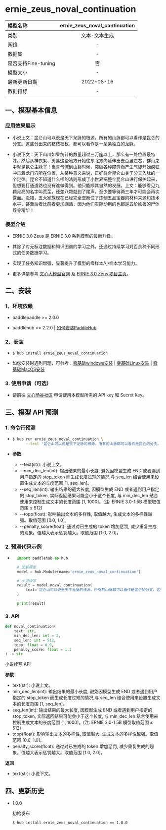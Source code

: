 # ernie_zeus_noval_continuation

|模型名称|ernie_zeus_noval_continuation|
| :--- | :---: |
|类别|文本-文本生成|
|网络|-|
|数据集|-|
|是否支持Fine-tuning|否|
|模型大小|-|
|最新更新日期|2022-08-16|
|数据指标|-|

## 一、模型基本信息
### 应用效果展示
* 小说上文：昆仑山可以说是天下龙脉的根源，所有的山脉都可以看作是昆仑的分支。这些分出来的枝枝杈杈，都可以看作是一条条独立的龙脉。

* 小说下文：天下山川如果统计的数量超过三万座以上，那么有一处位置最特殊。然后从神农架、房县这些地方开始往东北方向延伸出去百里左右，群山之中就是昆仑主脉了！当真气流到山巅时候，突破各种障碍而产生气旋开始疯狂冲击着龙门穴所在位置，从某种意义来说，正好符合昆仑山关于分支入脉的一个定律。昆仑不知道什么样的法则形成了小世界把整个昆仑山进行保护起来，但想要打通道路也没有谁做得到。他只能顺其自然的发展。上文：能够看见九颗月亮的名字叫荒芜，还差八颗就到了尾声，至少要等待两三年才可能会再次露面。没错，五大家族现在已经完全垄断住了炼制五品宝器的材料来源和技术水平，甚至后者比前者更加娴熟，因为他们实际动用的也都是五阶妖兽的尸体骸骨精华！

### 模型介绍
* ERNIE 3.0 Zeus 是 ERNIE 3.0 系列模型的最新升级。

* 其除了对无标注数据和知识图谱的学习之外，还通过持续学习对百余种不同形式的任务数据学习。

* 实现了任务知识增强，显著提升了模型的零样本/小样本学习能力。

* 更多详情参考 [文心大模型官网](https://wenxin.baidu.com/wenxin) 及 [ERNIE 3.0 Zeus 项目主页](https://wenxin.baidu.com/wenxin/modelbasedetail/ernie3_zeus)。

## 二、安装
### 1、环境依赖
* paddlepaddle >= 2.0.0

* paddlehub >= 2.2.0    | [如何安装PaddleHub](../../../../docs/docs_ch/get_start/installation.rst)

### 2、安装
  - ```shell
    $ hub install ernie_zeus_noval_continuation
    ```

* 如您安装时遇到问题，可参考：[零基础windows安装](../../../../docs/docs_ch/get_start/windows_quickstart.md)
 | [零基础Linux安装](../../../../docs/docs_ch/get_start/linux_quickstart.md) | [零基础MacOS安装](../../../../docs/docs_ch/get_start/mac_quickstart.md)

### 3. 使用申请（可选）
* 请前往 [文心旸谷社区](https://wenxin.baidu.com/moduleApi/key) 申请使用本模型所需的 API key 和 Secret Key。


## 三、模型 API 预测
### 1. 命令行预测

- ```bash
  $ hub run ernie_zeus_noval_continuation \
        --text '昆仑山可以说是天下龙脉的根源，所有的山脉都可以看作是昆仑的分支。这些分出来的枝枝杈杈，都可以看作是一条条独立的龙脉。' 
    ```

- **参数**
    * --text(str): 小说上文。
    * --min_dec_len(int): 输出结果的最小长度, 避免因模型生成 END 或者遇到用户指定的 stop_token 而生成长度过短的情况,与 seq_len 结合使用来设置生成文本的长度范围 [1, seq_len]。
    * --seq_len(int): 输出结果的最大长度, 因模型生成 END 或者遇到用户指定的 stop_token, 实际返回结果可能会小于这个长度, 与 min_dec_len 结合使用来控制生成文本的长度范围 [1, 1000]。(注: ERNIE 3.0-1.5B 模型取值范围 ≤ 512)
    * --topp(float): 影响输出文本的多样性, 取值越大, 生成文本的多样性越强。取值范围 [0.0, 1.0]。
    * --penalty_score(float): 通过对已生成的 token 增加惩罚, 减少重复生成的现象。值越大表示惩罚越大。取值范围 [1.0, 2.0]。

### 2. 预测代码示例
- ```python
    import paddlehub as hub

    # 加载模型
    model = hub.Module(name='ernie_zeus_noval_continuation')

    # 小说续写
    result = model.noval_continuation(
        text='昆仑山可以说是天下龙脉的根源，所有的山脉都可以看作是昆仑的分支。这些分出来的枝枝杈杈，都可以看作是一条条独立的龙脉。' 
    )

    print(result)
    ```

### 3. API
```python
def noval_continuation(
    text: str,
    min_dec_len: int = 2,
    seq_len: int = 512,
    topp: float = 0.9,
    penalty_score: float = 1.2
) -> str
```
小说续写 API

**参数**
* text(str): 小说上文。
* min_dec_len(int): 输出结果的最小长度, 避免因模型生成 END 或者遇到用户指定的 stop_token 而生成长度过短的情况,与 seq_len 结合使用来设置生成文本的长度范围 [1, seq_len]。
* seq_len(int): 输出结果的最大长度, 因模型生成 END 或者遇到用户指定的 stop_token, 实际返回结果可能会小于这个长度, 与 min_dec_len 结合使用来控制生成文本的长度范围 [1, 1000]。(注: ERNIE 3.0-1.5B 模型取值范围 ≤ 512)
* topp(float): 影响输出文本的多样性, 取值越大, 生成文本的多样性越强。取值范围 [0.0, 1.0]。
* penalty_score(float): 通过对已生成的 token 增加惩罚, 减少重复生成的现象。值越大表示惩罚越大。取值范围 [1.0, 2.0]。

**返回**
* text(str): 小说下文。

## 四、更新历史
* 1.0.0 

  初始发布

  ```shell
  $ hub install ernie_zeus_noval_continuation == 1.0.0
  ```